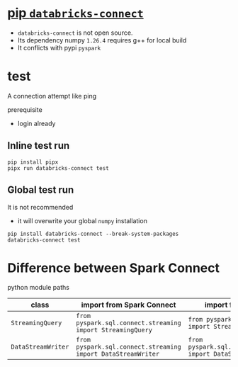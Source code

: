 # [pip `databricks-connect`](https://pypi.org/project/databricks-connect/)
- `databricks-connect` is not open source.
- Its dependency numpy `1.26.4` requires g++ for local build
- It conflicts with pypi `pyspark`
# test
A connection attempt like ping

prerequisite
- login already
## Inline test run
```shell
pip install pipx
pipx run databricks-connect test
```
## Global test run
It is not recommended
- it will overwrite your global `numpy` installation
```
pip install databricks-connect --break-system-packages
databricks-connect test
```

# Difference between Spark Connect
python module paths

| class | import from Spark Connect | import from Databricks Connect|
| ---- | ---- | ---- |
| `StreamingQuery` | `from pyspark.sql.connect.streaming import StreamingQuery` | `from pyspark.sql.connect.streaming.query import StreamingQuery` |
| `DataStreamWriter` | `from pyspark.sql.connect.streaming import DataStreamWriter` | `from pyspark.sql.connect.streaming.readwriter import DataStreamWriter`|
